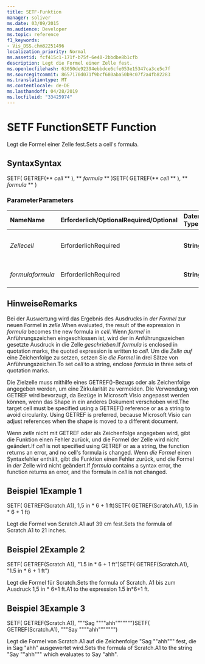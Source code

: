```yaml
---
title: SETF-Funktion
manager: soliver
ms.date: 03/09/2015
ms.audience: Developer
ms.topic: reference
f1_keywords:
- Vis_DSS.chm82251496
localization_priority: Normal
ms.assetid: fcf415c1-171f-b75f-6e40-2bbdbe8b1cfb
description: Legt die Formel einer Zelle fest.
ms.openlocfilehash: 63050de92394ebbdce6cfe053e15347ca3ce5c7f
ms.sourcegitcommit: 8657170d071f9bcf680aba50b9c07f2a4fb82283
ms.translationtype: MT
ms.contentlocale: de-DE
ms.lasthandoff: 04/28/2019
ms.locfileid: "33425974"
---
```

# <a name="setf-function"></a><span data-ttu-id="37c36-103">SETF Function</span><span class="sxs-lookup"><span data-stu-id="37c36-103">SETF Function</span></span>

<span data-ttu-id="37c36-104">Legt die Formel einer Zelle fest.</span><span class="sxs-lookup"><span data-stu-id="37c36-104">Sets a cell's formula.</span></span> 
  
## <a name="syntax"></a><span data-ttu-id="37c36-105">Syntax</span><span class="sxs-lookup"><span data-stu-id="37c36-105">Syntax</span></span>

<span data-ttu-id="37c36-106">SETF( GETREF(\*\* *cell* \*\* ), \*\* *formula* \*\* )</span><span class="sxs-lookup"><span data-stu-id="37c36-106">SETF( GETREF(\*\* *cell* \*\* ), \*\* *formula* \*\* )</span></span> 
  
### <a name="parameters"></a><span data-ttu-id="37c36-107">Parameter</span><span class="sxs-lookup"><span data-stu-id="37c36-107">Parameters</span></span>

|<span data-ttu-id="37c36-108">**Name**</span><span class="sxs-lookup"><span data-stu-id="37c36-108">**Name**</span></span>|<span data-ttu-id="37c36-109">**Erforderlich/Optional**</span><span class="sxs-lookup"><span data-stu-id="37c36-109">**Required/Optional**</span></span>|<span data-ttu-id="37c36-110">**Datentyp**</span><span class="sxs-lookup"><span data-stu-id="37c36-110">**Data Type**</span></span>|<span data-ttu-id="37c36-111">**Beschreibung**</span><span class="sxs-lookup"><span data-stu-id="37c36-111">**Description**</span></span>|
|:-----|:-----|:-----|:-----|
| <span data-ttu-id="37c36-112">_Zelle_</span><span class="sxs-lookup"><span data-stu-id="37c36-112">_cell_</span></span> <br/> |<span data-ttu-id="37c36-113">Erforderlich</span><span class="sxs-lookup"><span data-stu-id="37c36-113">Required</span></span>  <br/> |<span data-ttu-id="37c36-114">**String**</span><span class="sxs-lookup"><span data-stu-id="37c36-114">**String**</span></span> <br/> |<span data-ttu-id="37c36-115">Die Zelle, deren Formel festgelegt werden soll.</span><span class="sxs-lookup"><span data-stu-id="37c36-115">The cell whose formula to set.</span></span>  <br/> |
| <span data-ttu-id="37c36-116">_formula_</span><span class="sxs-lookup"><span data-stu-id="37c36-116">_formula_</span></span> <br/> |<span data-ttu-id="37c36-117">Erforderlich</span><span class="sxs-lookup"><span data-stu-id="37c36-117">Required</span></span>  <br/> |<span data-ttu-id="37c36-118">**String**</span><span class="sxs-lookup"><span data-stu-id="37c36-118">**String**</span></span> <br/> |<span data-ttu-id="37c36-119">Die zu verwendende Formel.</span><span class="sxs-lookup"><span data-stu-id="37c36-119">The formula to use.</span></span>  <br/> |
   
## <a name="remarks"></a><span data-ttu-id="37c36-120">Hinweise</span><span class="sxs-lookup"><span data-stu-id="37c36-120">Remarks</span></span>

<span data-ttu-id="37c36-121">Bei der Auswertung wird das Ergebnis des Ausdrucks in  _der Formel_ zur neuen Formel in  _zelle_.</span><span class="sxs-lookup"><span data-stu-id="37c36-121">When evaluated, the result of the expression in  _formula_ becomes the new formula in  _cell_.</span></span> <span data-ttu-id="37c36-122">Wenn _formel_ in Anführungszeichen eingeschlossen ist, wird der in Anführungszeichen gesetzte Ausdruck in die Zelle _geschrieben._</span><span class="sxs-lookup"><span data-stu-id="37c36-122">If  _formula_ is enclosed in quotation marks, the quoted expression is written to  _cell_.</span></span> <span data-ttu-id="37c36-123">Um die  _Zelle auf_ eine Zeichenfolge zu setzen, setzen Sie  _die Formel_ in drei Sätze von Anführungszeichen.</span><span class="sxs-lookup"><span data-stu-id="37c36-123">To set  _cell_ to a string, enclose  _formula_ in three sets of quotation marks.</span></span> 
  
<span data-ttu-id="37c36-p102">Die Zielzelle muss mithilfe eines GETREF()-Bezugs oder als Zeichenfolge angegeben werden, um eine Zirkularität zu vermeiden. Die Verwendung von GETREF wird bevorzugt, da Bezüge in Microsoft Visio angepasst werden können, wenn das Shape in ein anderes Dokument verschoben wird.</span><span class="sxs-lookup"><span data-stu-id="37c36-p102">The target cell must be specified using a GETREF() reference or as a string to avoid circularity. Using GETREF is preferred, because Microsoft Visio can adjust references when the shape is moved to a different document.</span></span>
  
<span data-ttu-id="37c36-126">Wenn  _zelle_ nicht mit GETREF oder als Zeichenfolge angegeben wird, gibt die Funktion einen Fehler zurück, und die Formel der Zelle wird nicht geändert.</span><span class="sxs-lookup"><span data-stu-id="37c36-126">If  _cell_ is not specified using GETREF or as a string, the function returns an error, and no cell's formula is changed.</span></span> <span data-ttu-id="37c36-127">Wenn  _die Formel_ einen Syntaxfehler enthält, gibt die Funktion einen Fehler zurück, und die Formel in  _der_ Zelle wird nicht geändert.</span><span class="sxs-lookup"><span data-stu-id="37c36-127">If  _formula_ contains a syntax error, the function returns an error, and the formula in  _cell_ is not changed.</span></span> 
  
## <a name="example-1"></a><span data-ttu-id="37c36-128">Beispiel 1</span><span class="sxs-lookup"><span data-stu-id="37c36-128">Example 1</span></span>

<span data-ttu-id="37c36-129">SETF( GETREF(Scratch.A1), 1,5 in \* 6 + 1 ft)</span><span class="sxs-lookup"><span data-stu-id="37c36-129">SETF( GETREF(Scratch.A1), 1.5 in \* 6 + 1 ft)</span></span>
  
<span data-ttu-id="37c36-130">Legt die Formel von Scratch.A1 auf 39 cm fest.</span><span class="sxs-lookup"><span data-stu-id="37c36-130">Sets the formula of Scratch.A1 to 21 inches.</span></span>
  
## <a name="example-2"></a><span data-ttu-id="37c36-131">Beispiel 2</span><span class="sxs-lookup"><span data-stu-id="37c36-131">Example 2</span></span>

<span data-ttu-id="37c36-132">SETF( GETREF(Scratch.A1), "1.5 in \* 6 + 1 ft")</span><span class="sxs-lookup"><span data-stu-id="37c36-132">SETF( GETREF(Scratch.A1), "1.5 in \* 6 + 1 ft")</span></span>
  
<span data-ttu-id="37c36-133">Legt die Formel für Scratch.</span><span class="sxs-lookup"><span data-stu-id="37c36-133">Sets the formula of Scratch.</span></span> <span data-ttu-id="37c36-134">A1 bis zum Ausdruck 1,5 in \* 6+1 ft.</span><span class="sxs-lookup"><span data-stu-id="37c36-134">A1 to the expression 1.5 in\*6+1 ft.</span></span>
  
## <a name="example-3"></a><span data-ttu-id="37c36-135">Beispiel 3</span><span class="sxs-lookup"><span data-stu-id="37c36-135">Example 3</span></span>

<span data-ttu-id="37c36-136">SETF( GETREF(Scratch.A1), """Sag """"ahh""""""")</span><span class="sxs-lookup"><span data-stu-id="37c36-136">SETF( GETREF(Scratch.A1), """Say """"ahh""""""")</span></span>
  
<span data-ttu-id="37c36-137">Legt die Formel von Scratch.A1 auf die Zeichenfolge "Sag ""ahh""" fest, die in Sag "ahh" ausgewertet wird.</span><span class="sxs-lookup"><span data-stu-id="37c36-137">Sets the formula of Scratch.A1 to the string "Say ""ahh""" which evaluates to Say "ahh".</span></span>
  

